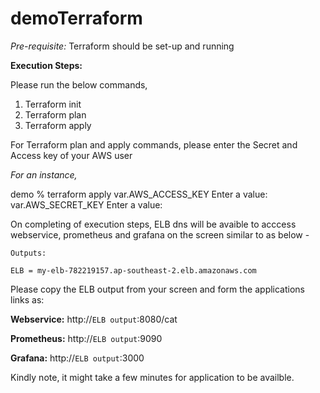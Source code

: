 # demoTerraform

*Pre-requisite:* Terraform should be set-up and running

__Execution Steps:__

Please run the below commands, 

1) Terraform init
2) Terraform plan
3) Terraform apply

For Terraform plan and apply commands, please enter the Secret and Access key of your AWS user

_For an instance,_

demo % terraform apply
var.AWS_ACCESS_KEY
  Enter a value: <access key>
var.AWS_SECRET_KEY
  Enter a value: <secret key>
  
On completing of execution steps, ELB dns will be avaible to acccess webservice, prometheus and grafana on the screen similar to as below -
```
Outputs:

ELB = my-elb-782219157.ap-southeast-2.elb.amazonaws.com
```
Please copy the ELB output from your screen and form the applications links as:

 __Webservice:__
 http://`ELB output`:8080/cat
  
 __Prometheus:__
 http://`ELB output`:9090
  
 __Grafana:__
 http://`ELB output`:3000

 Kindly note, it might take a few minutes for application to be availble.
